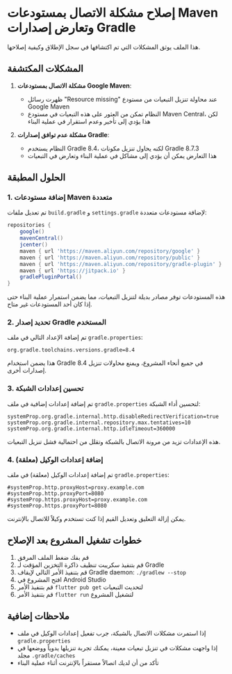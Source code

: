 # إصلاح مشكلة الاتصال بمستودعات Maven وتعارض إصدارات Gradle

هذا الملف يوثق المشكلات التي تم اكتشافها في سجل الإطلاق وكيفية إصلاحها.

## المشكلات المكتشفة

1. **مشكلة الاتصال بمستودعات Google Maven**:
   - ظهرت رسائل "Resource missing" عند محاولة تنزيل التبعيات من مستودع Google Maven
   - النظام تمكن من العثور على هذه التبعيات في مستودع Maven Central، لكن هذا يؤدي إلى تأخير وعدم استقرار في عملية البناء

2. **مشكلة عدم توافق إصدارات Gradle**:
   - النظام يستخدم Gradle 8.4، لكنه يحاول تنزيل مكونات Gradle 8.7.3
   - هذا التعارض يمكن أن يؤدي إلى مشاكل في عملية البناء وتعارض في التبعيات

## الحلول المطبقة

### 1. إضافة مستودعات Maven متعددة

تم تعديل ملفات `build.gradle` و `settings.gradle` لإضافة مستودعات متعددة:

```gradle
repositories {
    google()
    mavenCentral()
    jcenter()
    maven { url 'https://maven.aliyun.com/repository/google' }
    maven { url 'https://maven.aliyun.com/repository/public' }
    maven { url 'https://maven.aliyun.com/repository/gradle-plugin' }
    maven { url 'https://jitpack.io' }
    gradlePluginPortal()
}
```

هذه المستودعات توفر مصادر بديلة لتنزيل التبعيات، مما يضمن استمرار عملية البناء حتى إذا كان أحد المستودعات غير متاح.

### 2. تحديد إصدار Gradle المستخدم

تم إضافة الإعداد التالي في ملف `gradle.properties`:

```properties
org.gradle.toolchains.versions.gradle=8.4
```

هذا يضمن استخدام Gradle 8.4 في جميع أنحاء المشروع، ويمنع محاولات تنزيل إصدارات أخرى.

### 3. تحسين إعدادات الشبكة

تم إضافة إعدادات إضافية في ملف `gradle.properties` لتحسين أداء الشبكة:

```properties
systemProp.org.gradle.internal.http.disableRedirectVerification=true
systemProp.org.gradle.internal.repository.max.tentatives=10
systemProp.org.gradle.internal.http.idleTimeout=360000
```

هذه الإعدادات تزيد من مرونة الاتصال بالشبكة وتقلل من احتمالية فشل تنزيل التبعيات.

### 4. إضافة إعدادات الوكيل (معلقة)

تم إضافة إعدادات الوكيل (معلقة) في ملف `gradle.properties`:

```properties
#systemProp.http.proxyHost=proxy.example.com
#systemProp.http.proxyPort=8080
#systemProp.https.proxyHost=proxy.example.com
#systemProp.https.proxyPort=8080
```

يمكن إزالة التعليق وتعديل القيم إذا كنت تستخدم وكيلاً للاتصال بالإنترنت.

## خطوات تشغيل المشروع بعد الإصلاح

1. قم بفك ضغط الملف المرفق
2. قم بتنفيذ سكريبت تنظيف ذاكرة التخزين المؤقت لـ Gradle
3. قم بتنفيذ الأمر التالي لإيقاف Gradle daemon: `./gradlew --stop`
4. افتح المشروع في Android Studio
5. قم بتنفيذ الأمر `flutter pub get` لتحديث التبعيات
6. قم بتنفيذ الأمر `flutter run` لتشغيل المشروع

## ملاحظات إضافية

- إذا استمرت مشكلات الاتصال بالشبكة، جرب تفعيل إعدادات الوكيل في ملف `gradle.properties`
- إذا واجهت مشكلات في تنزيل تبعيات معينة، يمكنك تجربة تنزيلها يدوياً ووضعها في مجلد `.gradle/caches`
- تأكد من أن لديك اتصالاً مستقراً بالإنترنت أثناء عملية البناء
